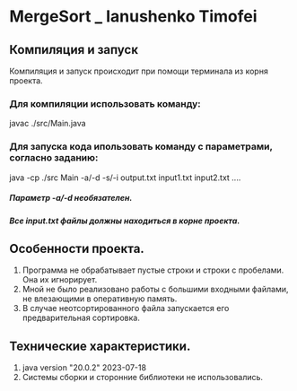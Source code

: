 # MergeSort _ Ianushenko Timofei
## Компиляция и запуск
Компиляция и запуск происходит при помощи терминала из корня проекта.
### Для компиляции использовать команду:
javac ./src/Main.java
### Для запуска кода ипользовать команду с параметрами, согласно заданию:
java -cp ./src Main -a/-d -s/-i output.txt input1.txt input2.txt .... 
##### Параметр -a/-d необязателен.
##### Все input.txt файлы должны находиться в корне проекта.
## Особенности проекта.
1) Программа не обрабатывает пустые строки и строки с пробелами. Она их игнорирует.
2) Мной не было реализовано работы с большими входными файлами, не влезающими в оперативную память.
3) В случае неотсортированного файла запускается его предварительная сортировка.
## Технические характеристики.
1) java version "20.0.2" 2023-07-18
2) Системы сборки и сторонние библиотеки не использовались. 
